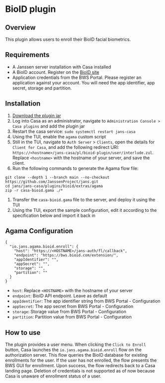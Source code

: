 # BioID plugin

## Overview
This plugin allows users to enroll their BioID facial biometrics. 

## Requirements
- A Janssen server installation with Casa installed
- A BioID account. Register on the [BioID site](https://bwsportal.bioid.com/register) 
- Application credentials from the BWS Portal. Please register an application against your account. You will need the app identifier, app secret, storage and partition. 

## Installation

1. [Download the plugin jar]()
1. Log into Casa as an administrator, navigate to `Administration Console > Casa plugins` and add the plugin jar
1. Restart the casa service: `sudo systemctl restart jans-casa`
1. Using the TUI, enable the `agama` custom script
1. Still in the TUI, navigate to `Auth Server` > `Clients`, open the details for `Client for Casa`, and add the following redirect URI: `https://<hostname>/jans-casa/pl/bioid-plugin/user/interlude.zul`. Replace `<hostname>` with the hostname of your server, and save the client.
1. Run the following commands to generate the Agama flow file:

```
git clone --depth 1 --branch main --no-checkout https://github.com/JanssenProject/jans.git
cd jans/jans-casa/plugins/bioid/extras/agama
zip -r casa-bioid.gama ./*
```
1. Transfer the `casa-bioid.gama` file to the server, and deploy it using the TUI
1. Using the TUI, export the sample configuration, edit it according to the specification below and import it back in

## Agama Configuration
```
{
  "io.jans.agama.bioid.enroll": {
    "host": "https://<HOSTNAME>/jans-auth/fl/callback",
    "endpoint": "https://bws.bioid.com/extension/",
    "appIdentifier": "",
    "appSecret": "",
    "storage": "",
    "partition": ""
  }
}
```
- `host`: Replace `<HOSTNAME>` with the hostname of your server
- `endpoint`: BioID API endpoint. Leave as default
- `appIdentifier`: The app identifier string from BWS Portal - Configuration
- `appSecret`: The app secret from BWS Portal - Configuration
- `storage`: Storage value from BWS Portal - Configuration
- `partition`: Partition value from BWS Portal - Configuration

## How to use
The plugin provides a user menu. When clicking the `Click to Enroll` button, Casa launches the `io.jans.agama.bioid.enroll` flow on the authorization server. This flow queries the BioID database for existing enrollments for the user. If the user has not enrolled, the flow presents the BWS GUI for enrollment. Upon success, the flow redirects back to a Casa landing page. Deletion of credentials is not supported as of now because Casa is unaware of enrollment status of a user.
